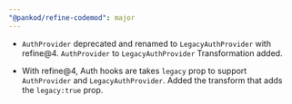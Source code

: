 ```yaml
---
"@pankod/refine-codemod": major
---
```


-   `AuthProvider` deprecated and renamed to `LegacyAuthProvider` with refine@4. `AuthProvider` to `LegacyAuthProvider` Transformation added.

-   With refine@4, Auth hooks are takes `legacy` prop to support `AuthProvider` and `LegacyAuthProvider`. Added the transform that adds the `legacy:true` prop.
